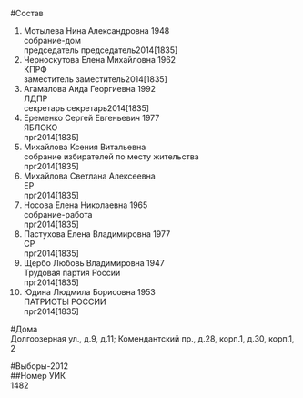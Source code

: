 #Состав  
1. Мотылева Нина Александровна 1948  
    собрание-дом  
    председатель председатель2014[1835]  
2. Черноскутова Елена Михайловна 1962  
    КПРФ  
    заместитель заместитель2014[1835]  
3. Агамалова Аида Георгиевна 1992  
    ЛДПР  
    секретарь секретарь2014[1835]  
4. Еременко Сергей Евгеньевич 1977  
    ЯБЛОКО  
    прг2014[1835]  
5. Михайлова Ксения Витальевна  
    собрание избирателей по месту жительства  
    прг2014[1835]  
6. Михайлова Светлана Алексеевна  
    ЕР  
    прг2014[1835]  
7. Носова Елена Николаевна 1965  
    собрание-работа  
    прг2014[1835]  
8. Пастухова Елена Владимировна 1977  
    СР  
    прг2014[1835]  
9. Щербо Любовь Владимировна 1947  
    Трудовая партия России  
    прг2014[1835]  
10. Юдина Людмила Борисовна 1953  
    ПАТРИОТЫ РОССИИ  
    прг2014[1835]  
  
#Дома  
Долгоозерная ул., д.9, д.11;  Комендантский пр., д.28, корп.1, д.30, корп.1, 2  
  
#Выборы-2012  
##Номер УИК  
1482  
